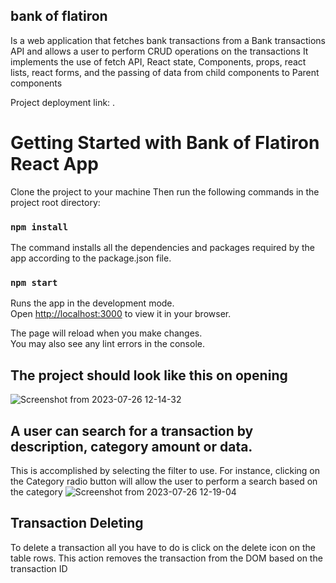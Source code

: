 ## bank of flatiron
Is a web application that fetches bank transactions from a Bank transactions API and allows a user to perform CRUD operations on the transactions
It implements the use of fetch API, React state, Components, props, react lists, react forms, and the passing of data from child components to Parent components

 Project deployment link: []((https://chimerical-rugelach-605b02.netlify.app/)).
# Getting Started with Bank of Flatiron React App
  Clone the project to your machine
 Then run the following commands in the project root directory:
 ### `npm install`
The command installs all the dependencies and packages required by the app according to the package.json file.
  
### `npm start`

Runs the app in the development mode.\
Open [http://localhost:3000](http://localhost:3000) to view it in your browser.

The page will reload when you make changes.\
You may also see any lint errors in the console.


## The project should look like this on opening
![Screenshot from 2023-07-26 12-14-32](https://github.com/Arnold-Mwangi/Bank-of-Flatiron/assets/78974739/f99f91ba-cd17-489f-b309-8c8b5dde77f0)

## A user can search for a transaction by description, category amount or data.
This is accomplished by selecting the filter to use. For instance, clicking on the Category radio button will allow the user to perform a search based on the category
![Screenshot from 2023-07-26 12-19-04](https://github.com/Arnold-Mwangi/Bank-of-Flatiron/assets/78974739/bcb907fa-73a4-446d-8b6a-4e4fd805fb55)


## Transaction Deleting
To delete a transaction all you have to do is click on the delete icon on the table rows.
This action removes the transaction from the DOM based on the transaction ID

